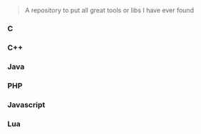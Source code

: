 > A repository to put all great tools or libs I have ever found 

### C

### C++

### Java

### PHP

### Javascript

### Lua



